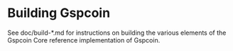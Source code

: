 Building Gspcoin
=============

See doc/build-*.md for instructions on building the various
elements of the Gspcoin Core reference implementation of Gspcoin.
